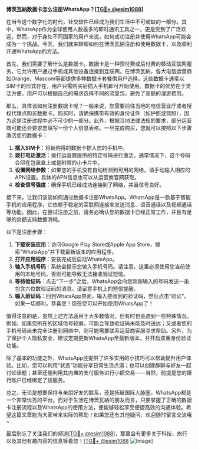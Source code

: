 **博茨瓦納数据卡怎么注册WhatsApp？[[TG💪+ @esim1088](https://t.me/s/esim1088)]**

在当今这个数字化的时代，社交软件已经成为我们生活中不可或缺的一部分。其中，WhatsApp作为全球使用人数最多的即时通讯工具之一，更是受到了广泛欢迎。然而，对于身处不同国家的用户来说，如何成功注册并使用WhatsApp可能会成为一个挑战。今天，我们就来聊聊如何在博茨瓦納注册和使用数据卡，以及顺利开通WhatsApp的方法。

首先，我们需要了解什么是数据卡。数据卡是一种预付费或后付费的移动互联网服务，它允许用户通过手机或其他设备连接到互联网。在博茨瓦納，各大电信运营商如Orange、Mascom等都提供多种数据卡套餐供用户选择。这些数据卡通常以SIM卡的形式存在，用户只需购买后插入手机即可开始使用。数据卡的优势在于灵活方便，用户可以根据自己的需求选择不同的流量包，避免了高额的漫游费用。

那么，具体该如何注册数据卡呢？一般来说，您需要前往当地的电信营业厅或者授权代理点购买数据卡。购买时，请确保携带有效的身份证件（如护照或驾照），因为这是注册过程中必不可少的一部分。此外，根据当地法律法规的要求，部分运营商可能还会要求您填写一份个人信息表格。一旦完成购买，您就可以按照以下步骤激活您的数据卡：

1. **插入SIM卡**：将新购得的数据卡插入您的手机中。
2. **拨打电话激活**：拨打运营商提供的特定号码进行激活。通常情况下，这个号码会印在包装盒上或是附带的小卡片中。
3. **设置网络参数**：如果您的手机没有自动检测到可用的网络，请手动输入相应的APN设置。具体的APN信息也可以从运营商官网获取。
4. **检查信号强度**：确保手机已经成功连接到了网络，并且信号良好。

接下来，让我们谈谈如何通过数据卡注册WhatsApp。WhatsApp是一款基于智能手机的应用程序，它依赖于稳定的互联网连接来发送消息、语音通话以及视频通话等功能。因此，在尝试注册之前，请务必确认您的数据卡已经正常工作，并且有足够的余额支持数据消耗。

以下是注册步骤：
1. **下载安装应用**：访问Google Play Store或Apple App Store，搜索“WhatsApp”并下载最新版本的应用程序。
2. **打开应用程序**：安装完成后启动WhatsApp。
3. **输入手机号码**：系统会提示您输入手机号码。请注意，这里必须使用您当前使用的本地号码，否则可能导致无法接收验证短信。
4. **等待验证码**：点击“下一步”之后，WhatsApp会向您刚刚输入的号码发送一条包含六位数验证码的消息。请留意手机上的短信提醒。
5. **输入验证码**：回到WhatsApp界面，输入接收到的验证码，然后点击“验证”。如果一切顺利，恭喜您！现在您可以开始使用WhatsApp了！

值得注意的是，虽然上述方法适用于大多数情况，但有时也会遇到一些特殊情况。例如，如果您所在的区域信号较弱，可能会导致验证码未能及时送达；又或者您的手机号码尚未完全注册到网络中，则可能需要联系运营商客服寻求帮助。另外，为了保护个人隐私安全，建议定期更新WhatsApp至最新版本，并开启双重身份验证功能。

除了基本的功能之外，WhatsApp还提供了许多实用的小技巧可以帮助提升用户体验。比如，您可以利用“状态”功能分享日常生活点滴；也可以创建群聊与好友一起讨论话题；甚至还能利用其内置的支付服务进行小额交易——当然，前提是您的银行账户已经绑定了该服务。

总之，无论是想要保持与亲朋好友的联系，还是拓展国际人脉圈，WhatsApp都是一个非常优秀的平台。而对于生活在博茨瓦納的朋友而言，只要掌握了正确的数据卡注册流程以及WhatsApp的使用方法，便能够轻松享受便捷高效的沟通体验。希望这篇文章能为大家带来实际的帮助！如果您还有其他疑问，欢迎随时留言交流哦~

最后别忘了关注我们的频道[[TG💪+ @esim1088](https://t.me/s/esim1088)]，那里会有更多关于科技、旅行以及其他有趣内容的信息等着您！[[TG💪+ @esim1088](https://t.me/s/esim1088) ![Image](https://i.postimg.cc/4NQfJmqS/Snipaste-2025-05-13-00-14-12.png)]